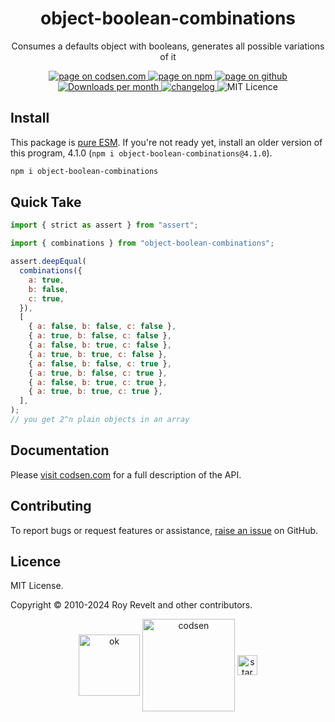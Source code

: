 <h1 align="center">object-boolean-combinations</h1>

<p align="center">Consumes a defaults object with booleans, generates all possible variations of it</p>

<p align="center">
  <a href="https://codsen.com/os/object-boolean-combinations" rel="nofollow noreferrer noopener">
    <img src="https://img.shields.io/badge/-codsen-blue?style=flat-square" alt="page on codsen.com">
  </a>
  <a href="https://www.npmjs.com/package/object-boolean-combinations" rel="nofollow noreferrer noopener">
    <img src="https://img.shields.io/badge/-npm-blue?style=flat-square" alt="page on npm">
  </a>
  <a href="https://github.com/codsen/codsen/tree/main/packages/object-boolean-combinations" rel="nofollow noreferrer noopener">
    <img src="https://img.shields.io/badge/-github-blue?style=flat-square" alt="page on github">
  </a>
  <a href="https://npmcharts.com/compare/object-boolean-combinations?interval=30" rel="nofollow noreferrer noopener" target="_blank">
    <img src="https://img.shields.io/npm/dm/object-boolean-combinations.svg?style=flat-square" alt="Downloads per month">
  </a>
  <a href="https://codsen.com/os/object-boolean-combinations/changelog" rel="nofollow noreferrer noopener">
    <img src="https://img.shields.io/badge/changelog-here-brightgreen?style=flat-square" alt="changelog">
  </a>
  <img src="https://img.shields.io/badge/licence-MIT-brightgreen.svg?style=flat-square" alt="MIT Licence">
</p>

## Install

This package is [pure ESM](https://gist.github.com/sindresorhus/a39789f98801d908bbc7ff3ecc99d99c). If you're not ready yet, install an older version of this program, 4.1.0 (`npm i object-boolean-combinations@4.1.0`).

```bash
npm i object-boolean-combinations
```

## Quick Take

```js
import { strict as assert } from "assert";

import { combinations } from "object-boolean-combinations";

assert.deepEqual(
  combinations({
    a: true,
    b: false,
    c: true,
  }),
  [
    { a: false, b: false, c: false },
    { a: true, b: false, c: false },
    { a: false, b: true, c: false },
    { a: true, b: true, c: false },
    { a: false, b: false, c: true },
    { a: true, b: false, c: true },
    { a: false, b: true, c: true },
    { a: true, b: true, c: true },
  ],
);
// you get 2^n plain objects in an array
```

## Documentation

Please [visit codsen.com](https://codsen.com/os/object-boolean-combinations/) for a full description of the API.

## Contributing

To report bugs or request features or assistance, [raise an issue](https://github.com/codsen/codsen/issues/new/choose) on GitHub.

## Licence

MIT License.

Copyright © 2010-2024 Roy Revelt and other contributors.

<p align="center"><img src="https://codsen.com/images/png-codsen-ok.png" width="98" alt="ok" align="center"> <img src="https://codsen.com/images/png-codsen-1.png" width="148" alt="codsen" align="center"> <img src="https://codsen.com/images/png-codsen-star-small.png" width="32" alt="star" align="center"></p>
